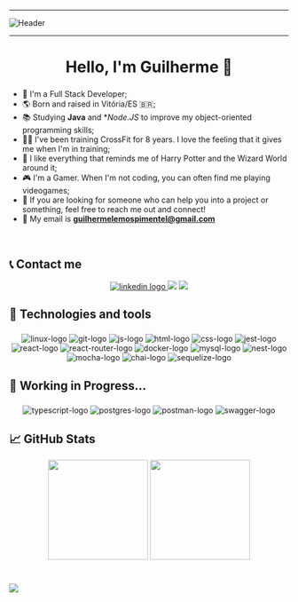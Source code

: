 -----

<div>
<img align="center" alt="Header" src="https://github.com/joaopauloaramuni/joaopauloaramuni/blob/master/img/header.png?raw=true"/>
</div>

-----

<h1 align="center">Hello, I'm Guilherme 👋</h1>

###

* 💼 I'm a Full Stack Developer;
* 🌎 Born and raised in Vitória/ES 🇧🇷;
* 📚 Studying **Java** and **Node.JS* to improve my object-oriented programming skills;
* 💪🏻 I've been training CrossFit for 8 years. I love the feeling that it gives me when I'm in training;
* 🧙 I like everything that reminds me of Harry Potter and the Wizard World around it;
* 🎮 I'm a Gamer. When I'm not coding, you can often find me playing videogames;
* 💬 If you are looking for someone who can help you into a project or something, feel free to reach me out and connect!
* 📝 My email is **guilhermelemospimentel@gmail.com**

<br clear="both">

## 📞 Contact me
  <div align="center">
  <a href="https://www.linkedin.com/in/guilhermelemospimentel/" target="_blank">
    <img src="https://img.shields.io/badge/LinkedIn-0077B5?style=for-the-badge&logo=linkedin&logoColor=white" alt="linkedin logo"  />
  </a>
  <a href="https://www.instagram.com/guilemoscoach/" target="_blank">
    <img src="https://img.shields.io/badge/-Instagram-%23E4405F?style=for-the-badge&logo=instagram&logoColor=white" target="_blank"></a>
  </a>
    <a href = "mailto:guilhermelemospimentel@gmail.com"><img src="https://img.shields.io/badge/-Gmail-%23333?style=for-the-badge&logo=gmail&logoColor=white" target="_blank"></a>

</div>

## 🔧 Technologies and tools

###

<div align="center">
  
  <img src="https://img.shields.io/badge/Linux-FCC624?style=for-the-badge&logo=linux&logoColor=black" alt="linux-logo"/>
  <img src="https://img.shields.io/badge/GIT-E44C30?style=for-the-badge&logo=git&logoColor=white" alt="git-logo"/>
  <img src="https://img.shields.io/badge/JavaScript-323330?style=for-the-badge&logo=javascript&logoColor=F7DF1E" alt="js-logo"/>
  <img src="https://img.shields.io/badge/HTML5-E34F26?style=for-the-badge&logo=html5&logoColor=white" alt="html-logo"/>
  <img src="https://img.shields.io/badge/CSS3-1572B6?style=for-the-badge&logo=css3&logoColor=white" alt="css-logo"/>
  <img src="https://img.shields.io/badge/Jest-C21325?style=for-the-badge&logo=jest&logoColor=white" alt="jest-logo"/>
  <img src="https://img.shields.io/badge/React-20232A?style=for-the-badge&logo=react&logoColor=61DAFB" alt="react-logo"/>
  <img src="https://img.shields.io/badge/React_Router-CA4245?style=for-the-badge&logo=react-router&logoColor=white" alt="react-router-logo"/>
  <img src="https://img.shields.io/badge/Docker-2CA5E0?style=for-the-badge&logo=docker&logoColor=white" alt="docker-logo"/>
  <img src="https://img.shields.io/badge/MySQL-005C84?style=for-the-badge&logo=mysql&logoColor=white" alt="mysql-logo"/>
  <img src="https://img.shields.io/badge/nestjs-E0234E?style=for-the-badge&logo=nestjs&logoColor=white" alt="nest-logo"/>
  <img src="https://img.shields.io/badge/Mocha-8D6748?style=for-the-badge&logo=Mocha&logoColor=white" alt="mocha-logo"/>
  <img src="https://img.shields.io/badge/chai-A30701?style=for-the-badge&logo=chai&logoColor=white" alt="chai-logo"/>
  <img src="https://img.shields.io/badge/Sequelize-52B0E7?style=for-the-badge&logo=Sequelize&logoColor=white" alt="sequelize-logo"/>
</div>

## 🔧 Working in Progress...

###

<div align = "center"> 
  
  <img src="https://img.shields.io/badge/TypeScript-007ACC?style=for-the-badge&logo=typescript&logoColor=white" alt="typescript-logo"/>
  <img src="https://img.shields.io/badge/PostgreSQL-316192?style=for-the-badge&logo=postgresql&logoColor=white" alt="postgres-logo">
  <img src="https://img.shields.io/badge/Postman-FF6C37?style=for-the-badge&logo=Postman&logoColor=white" alt="postman-logo"/>
  <img src="https://img.shields.io/badge/Swagger-85EA2D?style=for-the-badge&logo=Swagger&logoColor=white" alt="swagger-logo"/>
</div>

## 📈 GitHub Stats

<div align="center">
<img height="180" src="https://github-readme-stats.vercel.app/api?username=guilhermelemosp&show_icons=true&count_private=true&theme=github_dark"/>
<img height="180" src="https://github-readme-stats.vercel.app/api/top-langs/?username=guilhermelemosp&layout=compact&theme=github_dark"/>
</div>

#

![](https://komarev.com/ghpvc/?username=guilhermelemosp&style=for-the-badge&color=5DC0C7)
